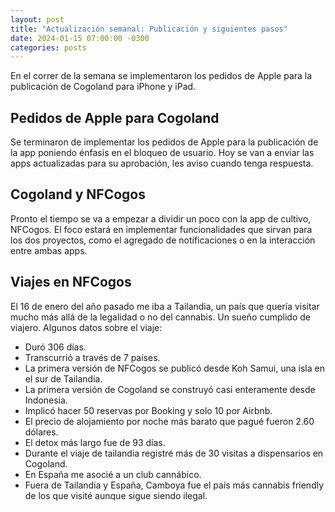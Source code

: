 ```yaml
---
layout: post
title: "Actualización semanal: Publicación y siguientes pasos"
date: 2024-01-15 07:00:00 -0300
categories: posts
---
```


En el correr de la semana se implementaron los pedidos de Apple para la publicación de Cogoland para iPhone y iPad.

## Pedidos de Apple para Cogoland

Se terminaron de implementar los pedidos de Apple para la publicación de la app poniendo énfasis en el bloqueo de usuario. Hoy se van a enviar las apps actualizadas para su aprobación, les aviso cuando tenga respuesta.

## Cogoland y NFCogos

Pronto el tiempo se va a empezar a dividir un poco con la app de cultivo, NFCogos. El foco estará en implementar funcionalidades que sirvan para los dos proyectos, como el agregado de notificaciones o en la interacción entre ambas apps.

## Viajes en NFCogos

El 16 de enero del año pasado me iba a Tailandia, un país que quería visitar mucho más allá de la legalidad o no del cannabis. Un sueño cumplido de viajero. Algunos datos sobre el viaje:

- Duró 306 días.
- Transcurrió a través de 7 países.
- La primera versión de NFCogos se publicó desde Koh Samui, una isla en el sur de Tailandia.
- La primera versión de Cogoland se construyó casi enteramente desde Indonesia.
- Implicó hacer 50 reservas por Booking y solo 10 por Airbnb.
- El precio de alojamiento por noche más barato que pagué fueron 2.60 dólares.
- El detox más largo fue de 93 días.
- Durante el viaje de tailandia registré más de 30 visitas a dispensarios en Cogoland.
- En España me asocié a un club cannábico.
- Fuera de Tailandia y España, Camboya fue el país más cannabis friendly de los que visité aunque sigue siendo ilegal.
